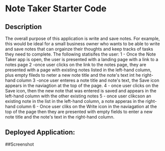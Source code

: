 # Note Taker Starter Code

## Description

The overall purpose of this application is write and save notes.
For example, this would be ideal for a small business owner who wants to be able to write and save notes that can orgainze their thoughts and keep tracks of tasks they need to complete.
The following statisifes the user:
1 - Once the Note Taker app is open, the user is presented with a landing page with a link to a notes page
2 -once user clicks on the link to the notes page, they are presented with a page with existing notes listed in the left-hand column, plus empty fileds to neter a new note title and the note's text int he right-hand column
3 -once user enteres a note title and note's text, the Save icon appears in the naviagtion at the top of the page.
4 - once user clicks on the Save icon, then the new note that was entered is saved and appears in the left-hand column with the other existing notes
5 - once user clikcson an existing note in the list in the left-hand column, a note apperas in the right-hand column
6 - Once user cliks on the Write icon in the naviagation at the top of the page then they are presented with empty fields to enter a new note title and the note's text in the right-hand column.

## Deployed Application:

##Screenshot
